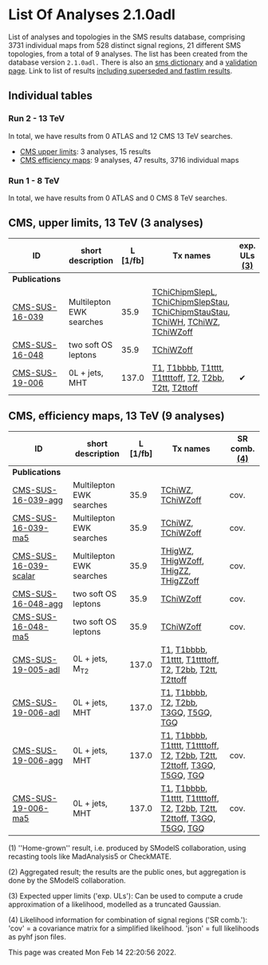# List Of Analyses 2.1.0adl 
List of analyses and topologies in the SMS results database, comprising 3731 individual maps from 528 distinct signal regions, 21 different SMS topologies, from a total of 9 analyses.
The list has been created from the database version `2.1.0adl.`
There is also an  [sms dictionary](SmsDictionary210adl) and a [validation page](Validation210adl).
Link to list of results [including superseded and fastlim results](ListOfAnalyses210adlWithSuperseded).

## Individual tables

### Run 2 - 13 TeV
In total, we have results from 0 ATLAS and 12 CMS 13 TeV searches.
 * [CMS upper limits](#CMSupperlimits13): 3  analyses, 15 results
 * [CMS efficiency maps](#CMSefficiencymaps13): 9  analyses, 47 results, 3716 individual maps

### Run 1 - 8 TeV
In total, we have results from 0 ATLAS and 0 CMS 8 TeV searches.

<a name="CMSupperlimits13"></a>
## CMS, upper limits, 13 TeV (3 analyses)

| **ID** | **short description** | **L [1/fb]** | **Tx names** | **exp. ULs [(3)](#A3)** |
|--------|-----------------------|--------------|--------------|-------------------------|
| **Publications** | | | | |
| [CMS-SUS-16-039](http://cms-results.web.cern.ch/cms-results/public-results/publications/SUS-16-039/index.html)<a name="CMS-SUS-16-039"></a> | Multilepton EWK searches | 35.9 | [TChiChipmSlepL](SmsDictionary210adl#TChiChipmSlepL), [TChiChipmSlepStau](SmsDictionary210adl#TChiChipmSlepStau), [TChiChipmStauStau](SmsDictionary210adl#TChiChipmStauStau), [TChiWH](SmsDictionary210adl#TChiWH), [TChiWZ](SmsDictionary210adl#TChiWZ), [TChiWZoff](SmsDictionary210adl#TChiWZoff) |  |
| [CMS-SUS-16-048](http://cms-results.web.cern.ch/cms-results/public-results/publications/SUS-16-048/index.html)<a name="CMS-SUS-16-048"></a> | two soft OS leptons | 35.9 | [TChiWZoff](SmsDictionary210adl#TChiWZoff) |  |
| [CMS-SUS-19-006](http://cms-results.web.cern.ch/cms-results/public-results/publications/SUS-19-006/index.html)<a name="CMS-SUS-19-006"></a> | 0L + jets, MHT | 137.0 | [T1](SmsDictionary210adl#T1), [T1bbbb](SmsDictionary210adl#T1bbbb), [T1tttt](SmsDictionary210adl#T1tttt), [T1ttttoff](SmsDictionary210adl#T1ttttoff), [T2](SmsDictionary210adl#T2), [T2bb](SmsDictionary210adl#T2bb), [T2tt](SmsDictionary210adl#T2tt), [T2ttoff](SmsDictionary210adl#T2ttoff) | &#10004; |

<a name="CMSefficiencymaps13"></a>
## CMS, efficiency maps, 13 TeV (9 analyses)

| **ID** | **short description** | **L [1/fb]** | **Tx names** | **SR comb. [(4)](#A4)** |
|--------|-----------------------|--------------|--------------|-------------------------|
| **Publications** | | | | |
| [CMS-SUS-16-039-agg](http://cms-results.web.cern.ch/cms-results/public-results/publications/SUS-16-039/index.html)<a name="CMS-SUS-16-039-agg-eff"></a> | Multilepton EWK searches | 35.9 | [TChiWZ](SmsDictionary210adl#TChiWZ), [TChiWZoff](SmsDictionary210adl#TChiWZoff) | cov. |
| [CMS-SUS-16-039-ma5](http://cms-results.web.cern.ch/cms-results/public-results/publications/SUS-16-039/index.html)<a name="CMS-SUS-16-039-ma5-eff"></a> | Multilepton EWK searches | 35.9 | [TChiWZ](SmsDictionary210adl#TChiWZ), [TChiWZoff](SmsDictionary210adl#TChiWZoff) | cov. |
| [CMS-SUS-16-039-scalar](http://cms-results.web.cern.ch/cms-results/public-results/publications/SUS-16-039/index.html)<a name="CMS-SUS-16-039-scalar-eff"></a> | Multilepton EWK searches | 35.9 | [THigWZ](SmsDictionary210adl#THigWZ), [THigWZoff](SmsDictionary210adl#THigWZoff), [THigZZ](SmsDictionary210adl#THigZZ), [THigZZoff](SmsDictionary210adl#THigZZoff) | cov. |
| [CMS-SUS-16-048-agg](http://cms-results.web.cern.ch/cms-results/public-results/publications/SUS-16-048/index.html)<a name="CMS-SUS-16-048-agg-eff"></a> | two soft OS leptons | 35.9 | [TChiWZoff](SmsDictionary210adl#TChiWZoff) | cov. |
| [CMS-SUS-16-048-ma5](http://cms-results.web.cern.ch/cms-results/public-results/publications/SUS-16-048/index.html)<a name="CMS-SUS-16-048-ma5-eff"></a> | two soft OS leptons | 35.9 | [TChiWZoff](SmsDictionary210adl#TChiWZoff) | cov. |
| [CMS-SUS-19-005-adl](http://cms-results.web.cern.ch/cms-results/public-results/publications/SUS-19-005/index.html)<a name="CMS-SUS-19-005-adl-eff"></a> | 0L + jets, M<sub>T2</sub> | 137.0 | [T1](SmsDictionary210adl#T1), [T1bbbb](SmsDictionary210adl#T1bbbb), [T1tttt](SmsDictionary210adl#T1tttt), [T1ttttoff](SmsDictionary210adl#T1ttttoff), [T2](SmsDictionary210adl#T2), [T2bb](SmsDictionary210adl#T2bb), [T2tt](SmsDictionary210adl#T2tt), [T2ttoff](SmsDictionary210adl#T2ttoff) |  |
| [CMS-SUS-19-006-adl](http://cms-results.web.cern.ch/cms-results/public-results/publications/SUS-19-006/index.html)<a name="CMS-SUS-19-006-adl-eff"></a> | 0L + jets, MHT | 137.0 | [T1](SmsDictionary210adl#T1), [T1bbbb](SmsDictionary210adl#T1bbbb), [T2](SmsDictionary210adl#T2), [T2bb](SmsDictionary210adl#T2bb), [T3GQ](SmsDictionary210adl#T3GQ), [T5GQ](SmsDictionary210adl#T5GQ), [TGQ](SmsDictionary210adl#TGQ) |  |
| [CMS-SUS-19-006-agg](http://cms-results.web.cern.ch/cms-results/public-results/publications/SUS-19-006/index.html)<a name="CMS-SUS-19-006-agg-eff"></a> | 0L + jets, MHT | 137.0 | [T1](SmsDictionary210adl#T1), [T1bbbb](SmsDictionary210adl#T1bbbb), [T1tttt](SmsDictionary210adl#T1tttt), [T1ttttoff](SmsDictionary210adl#T1ttttoff), [T2](SmsDictionary210adl#T2), [T2bb](SmsDictionary210adl#T2bb), [T2tt](SmsDictionary210adl#T2tt), [T2ttoff](SmsDictionary210adl#T2ttoff), [T3GQ](SmsDictionary210adl#T3GQ), [T5GQ](SmsDictionary210adl#T5GQ), [TGQ](SmsDictionary210adl#TGQ) | cov. |
| [CMS-SUS-19-006-ma5](http://cms-results.web.cern.ch/cms-results/public-results/publications/SUS-19-006/index.html)<a name="CMS-SUS-19-006-ma5-eff"></a> | 0L + jets, MHT | 137.0 | [T1](SmsDictionary210adl#T1), [T1bbbb](SmsDictionary210adl#T1bbbb), [T1tttt](SmsDictionary210adl#T1tttt), [T1ttttoff](SmsDictionary210adl#T1ttttoff), [T2](SmsDictionary210adl#T2), [T2bb](SmsDictionary210adl#T2bb), [T2tt](SmsDictionary210adl#T2tt), [T2ttoff](SmsDictionary210adl#T2ttoff), [T3GQ](SmsDictionary210adl#T3GQ), [T5GQ](SmsDictionary210adl#T5GQ), [TGQ](SmsDictionary210adl#TGQ) | cov. |


<a name='A1'>(1)</a> ''Home-grown'' result, i.e. produced by SModelS collaboration, using recasting tools like MadAnalysis5 or CheckMATE.

<a name='A2'>(2)</a> Aggregated result; the results are the public ones, but aggregation is done by the SModelS collaboration.

<a name='A3'>(3)</a> Expected upper limits ('exp. ULs'): Can be used to compute a crude approximation of a likelihood, modelled as a truncated Gaussian.

<a name='A4'>(4)</a> Likelihood information for combination of signal regions ('SR comb.'): 'cov' = a covariance matrix for a simplified likelihood. 'json' = full likelihoods as pyhf json files.

This page was created Mon Feb 14 22:20:56 2022.
